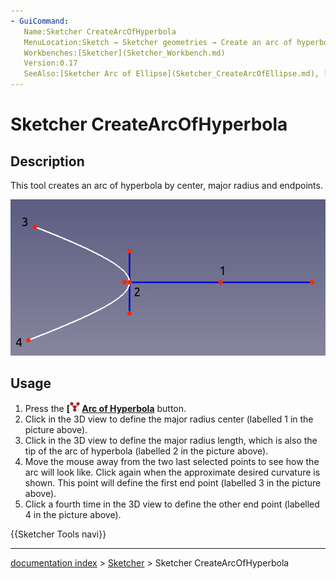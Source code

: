 ```yaml
---
- GuiCommand:
   Name:Sketcher CreateArcOfHyperbola
   MenuLocation:Sketch → Sketcher geometries → Create an arc of hyperbola
   Workbenches:[Sketcher](Sketcher_Workbench.md)
   Version:0.17
   SeeAlso:[Sketcher Arc of Ellipse](Sketcher_CreateArcOfEllipse.md), [Sketcher Arc of Parabola](Sketcher_CreateArcOfParabola.md)
---
```


# Sketcher CreateArcOfHyperbola

## Description

This tool creates an arc of hyperbola by center, major radius and endpoints.

 ![](images/Sketcher_Arc_of_Hyperbola_01.png ) 

## Usage

1.  Press the **[<img src=images/Sketcher_CreateArcOfHyperbola.svg style="width:16px"> [Arc of Hyperbola](Sketcher_CreateArcOfHyperbola.md)** button.
2.  Click in the 3D view to define the major radius center (labelled 1 in the picture above).
3.  Click in the 3D view to define the major radius length, which is also the tip of the arc of hyperbola (labelled 2 in the picture above).
4.  Move the mouse away from the two last selected points to see how the arc will look like. Click again when the approximate desired curvature is shown. This point will define the first end point (labelled 3 in the picture above).
5.  Click a fourth time in the 3D view to define the other end point (labelled 4 in the picture above).




 {{Sketcher Tools navi}}

---
[documentation index](../README.md) > [Sketcher](Sketcher_Workbench.md) > Sketcher CreateArcOfHyperbola
